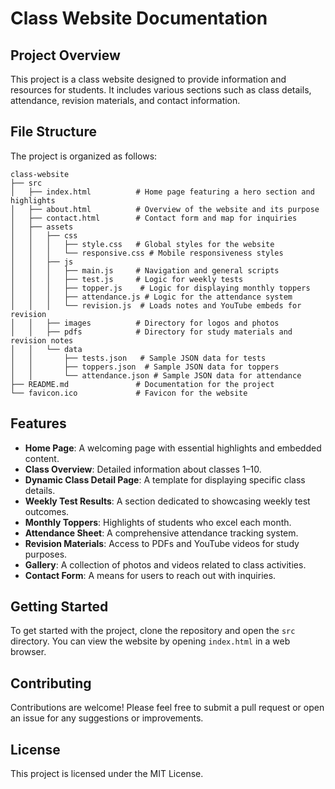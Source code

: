 # Class Website Documentation

## Project Overview
This project is a class website designed to provide information and resources for students. It includes various sections such as class details, attendance, revision materials, and contact information.

## File Structure
The project is organized as follows:

```
class-website
├── src
│   ├── index.html          # Home page featuring a hero section and highlights
│   ├── about.html          # Overview of the website and its purpose
│   ├── contact.html        # Contact form and map for inquiries
│   ├── assets
│   │   ├── css
│   │   │   ├── style.css   # Global styles for the website
│   │   │   └── responsive.css # Mobile responsiveness styles
│   │   ├── js
│   │   │   ├── main.js     # Navigation and general scripts
│   │   │   ├── test.js     # Logic for weekly tests
│   │   │   ├── topper.js    # Logic for displaying monthly toppers
│   │   │   ├── attendance.js # Logic for the attendance system
│   │   │   └── revision.js  # Loads notes and YouTube embeds for revision
│   │   ├── images          # Directory for logos and photos
│   │   ├── pdfs            # Directory for study materials and revision notes
│   │   └── data
│   │       ├── tests.json   # Sample JSON data for tests
│   │       ├── toppers.json  # Sample JSON data for toppers
│   │       └── attendance.json # Sample JSON data for attendance
├── README.md               # Documentation for the project
└── favicon.ico             # Favicon for the website
```

## Features
- **Home Page**: A welcoming page with essential highlights and embedded content.
- **Class Overview**: Detailed information about classes 1–10.
- **Dynamic Class Detail Page**: A template for displaying specific class details.
- **Weekly Test Results**: A section dedicated to showcasing weekly test outcomes.
- **Monthly Toppers**: Highlights of students who excel each month.
- **Attendance Sheet**: A comprehensive attendance tracking system.
- **Revision Materials**: Access to PDFs and YouTube videos for study purposes.
- **Gallery**: A collection of photos and videos related to class activities.
- **Contact Form**: A means for users to reach out with inquiries.

## Getting Started
To get started with the project, clone the repository and open the `src` directory. You can view the website by opening `index.html` in a web browser.

## Contributing
Contributions are welcome! Please feel free to submit a pull request or open an issue for any suggestions or improvements.

## License
This project is licensed under the MIT License.